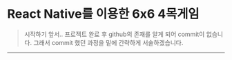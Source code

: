 React Native를 이용한 6x6 4목게임
=============

> 시작하기 앞서..
> 프로젝트 완료 후 github의 존재를 알게 되어 commit이 없습니다.
> 그래서 commit 했던 과정을 밑에 간략하게 서술하겠습니다.

- - -


